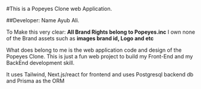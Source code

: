 #This is a Popeyes Clone web Application.

##Developer: Name Ayub Ali.

To Make this very clear: **All Brand Rights belong to Popeyes.inc** I own none of the Brand assets such as **images brand id, Logo and etc**

What does belong to me is the web application code and design of the Popeyes Clone. This is just a fun web project
to build my Front-End and my BackEnd development skill.

It uses Tailwind, Next.js/react for frontend and
uses Postgresql backend db and Prisma as the ORM
